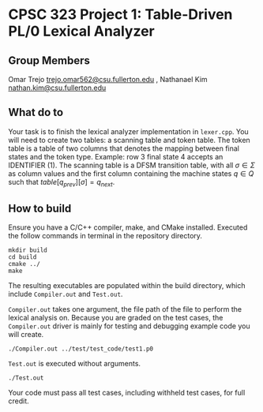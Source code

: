 # CPSC 323 Project 1: Table-Driven PL/0 Lexical Analyzer

## Group Members
Omar Trejo trejo.omar562@csu.fullerton.edu , 
Nathanael Kim nathan.kim@csu.fullerton.edu

## What do to

Your task is to finish the lexical analyzer implementation in `lexer.cpp`. You will need to create two tables: a scanning table and token table. The token table is a table of two columns that denotes the mapping between final states and the token type. Example: row 3 final state 4 accepts an IDENTIFIER (1). The scanning table is a DFSM transition table, with all $\sigma \in \Sigma$ as column values and the first column containing the machine states $q \in Q$ such that $table[q_{prev}][\sigma] = q_{next}$.

## How to build

Ensure you have a C/C++ compiler, make, and CMake installed. Executed the follow commands in terminal in the repository directory.

```
mkdir build
cd build
cmake ../
make
```

The resulting executables are populated within the build directory, which include `Compiler.out` and `Test.out`.

`Compiler.out` takes one argument, the file path of the file to perform the lexical analysis on. Because you are graded on the test cases, the `Compiler.out` driver is mainly for testing and debugging example code you will create.

```
./Compiler.out ../test/test_code/test1.p0
```

`Test.out` is executed without arguments.

```
./Test.out
```

Your code must pass all test cases, including withheld test cases, for full credit.
